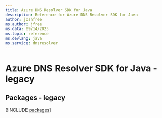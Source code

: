 ```yaml
---
title: Azure DNS Resolver SDK for Java
description: Reference for Azure DNS Resolver SDK for Java
author: joshfree
ms.author: jfree
ms.data: 09/14/2023
ms.topic: reference
ms.devlang: java
ms.service: dnsresolver
---
```

# Azure DNS Resolver SDK for Java - legacy
## Packages - legacy
[!INCLUDE [packages](dns-resolver-index.md)]